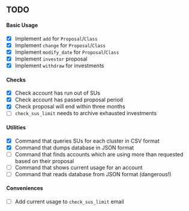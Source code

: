 TODO
---

#### Basic Usage

- [X] Implement `add` for `Proposal`/`Class`
- [X] Implement `change` for `Proposal`/`Class`
- [X] Implement `modify_date` for `Proposal`/`Class`
- [X] Implement `investor` proposal
- [X] Implement `withdraw` for investments

#### Checks

- [X] Check account has run out of SUs
- [X] Check account has passed proposal period
- [X] Check proposal will end within three months
- [ ] `check_sus_limit` needs to archive exhausted investments

#### Utilities

- [X] Command that queries SUs for each cluster in CSV format
- [X] Command that dumps database in JSON format
- [ ] Command that finds accounts which are using more than requested based on
  their proposal
- [ ] Command that shows current usage for an account
- [ ] Command that reads database from JSON format (dangerous!)

#### Conveniences

- [ ] Add current usage to `check_sus_limit` email

